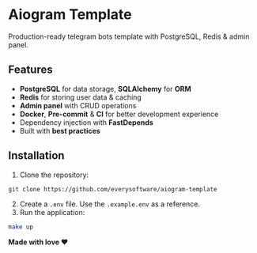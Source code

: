 # Aiogram Template

Production-ready telegram bots template with PostgreSQL, Redis & admin panel.

## Features

- **PostgreSQL** for data storage, **SQLAlchemy** for **ORM**
- **Redis** for storing user data & caching
- **Admin panel** with CRUD operations
- **Docker**, **Pre-commit** & **CI** for better development experience
- Dependency injection with **FastDepends**
- Built with **best practices**

## Installation

1. Clone the repository:

```bash
git clone https://github.com/everysoftware/aiogram-template
```

2. Create a `.env` file. Use the `.example.env` as a reference.
3. Run the application:

```bash
make up
```

**Made with love ❤️**
